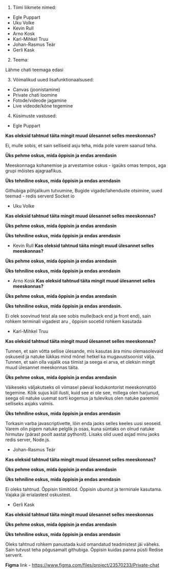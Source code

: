 1. Tiimi liikmete nimed:
 - Egle Puppart
 - Uku Volke
 - Kevin Rull
 - Arno Kosk
 - Karl-Mihkel Truu
 - Johan-Rasmus Teär
 - Gerli Kask

 2. Teema:

Lähme chati teemaga edasi

3. Võimalikud uued lisafunktionaalsused:
  - Canvas (joonistamine)
  - Private chati loomine
  - Fotode/videode jagamine
  - Live videode/kõne tegemine

4. Küsimuste vastused:
 - Egle Puppart

**Kas oleksid tahtnud täita mingit muud ülesannet selles meeskonnas?**

Ei, mulle sobis, et sain selliseid asju teha, mida pole varem saanud teha.

**Üks pehme oskus, mida õppisin ja endas arendasin**

Meeskonnaga kohanemise ja arvestamise oskus - igaüks omas tempos, aga grupi mõistes ajagraafikus.

**Üks tehniline oskus, mida õppisin ja endas arendasin**

Githubiga põhjalikum tutvumine, Bugide vigade/lahenduste otsimine, uued teemad - redis serverd Socket io


- Uku Volke

**Kas oleksid tahtnud täita mingit muud ülesannet selles meeskonnas?**

**Üks pehme oskus, mida õppisin ja endas arendasin**

**Üks tehniline oskus, mida õppisin ja endas arendasin**


- Kevin Rull
**Kas oleksid tahtnud täita mingit muud ülesannet selles meeskonnas?**

**Üks pehme oskus, mida õppisin ja endas arendasin**

**Üks tehniline oskus, mida õppisin ja endas arendasin**


- Arno Kosk
**Kas oleksid tahtnud täita mingit muud ülesannet selles meeskonnas?**

**Üks pehme oskus, mida õppisin ja endas arendasin**

**Üks tehniline oskus, mida õppisin ja endas arendasin.**

Ei olek soovinud teist ala see sobis mulle(back end ja front end), sain rohkem terminali vigadest aru , õppisin socetid rohkem kasutada


- Karl-Mihkel Truu

**Kas oleksid tahtnud täita mingit muud ülesannet selles meeskonnas?**

Tunnen, et sain võtta sellise ülesande, mis kasutas ära minu olemasolevaid oskuseid ja natuke lükkas mind mõnel hetkel ka mugavustsoonist välja. Tunnen, et sain olla vajalik osa tiimist ja seega ei arva, et oleksin mingit muud ülesannet meeskonnas täita.

**Üks pehme oskus, mida õppisin ja endas arendasin**

Väikeseks väljakutseks oli viimasel päeval kodukontorist meeskonnatöö tegemine. Kõik sujus küll ilusti, kuid see ei ole see, millega olen harjunud, seega oli natuke uuemat sorti kogemus ja tulevikus olen natuke paremini selliseks asjaks valmis.

**Üks tehniline oskus, mida õppisin ja endas arendasin**

Torkasin varba javascriptivette, lõin enda jaoks selles keeles uusi seoseid. Varem olin pigem natuke pelglik js osas, kuna süntaks on olnud natuke hirmutav (pärast poolt aastat pythonit). Lisaks olid uued asjad minu jaoks redis server, Node.js.


- Johan-Rasmus Teär

**Kas oleksid tahtnud täita mingit muud ülesannet selles meeskonnas?**

**Üks pehme oskus, mida õppisin ja endas arendasin**

**Üks tehniline oskus, mida õppisin ja endas arendasin**

Ei oleks tahtnud. Õppisin tiimitööd. Õppisin ubuntut ja terminale kasutama. Vajaka jäi erialastest oskustest.


- Gerli Kask

**Kas oleksid tahtnud täita mingit muud ülesannet selles meeskonnas**

**Üks pehme oskus, mida õppisin ja endas arendasin**

**Üks tehniline oskus, mida õppisin ja endas arendasin**

Oleks tahtnud rohkem panustada kuid omandatud teadmistest jäi väheks.
Sain tutvust teha põgusamalt githubiga.
Õppisin kuidas panna püsti Redise serverit.


**Figma** link - https://www.figma.com/files/project/23570233/Private-chat
